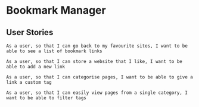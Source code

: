 # Bookmark Manager

User Stories
------------
```
As a user, so that I can go back to my favourite sites, I want to be able to see a list of bookmark links
```
```
As a user, so that I can store a website that I like, I want to be able to add a new link
```
```
As a user, so that I can categorise pages, I want to be able to give a link a custom tag
```
```
As a user, so that I can easily view pages from a single category, I want to be able to filter tags
```
